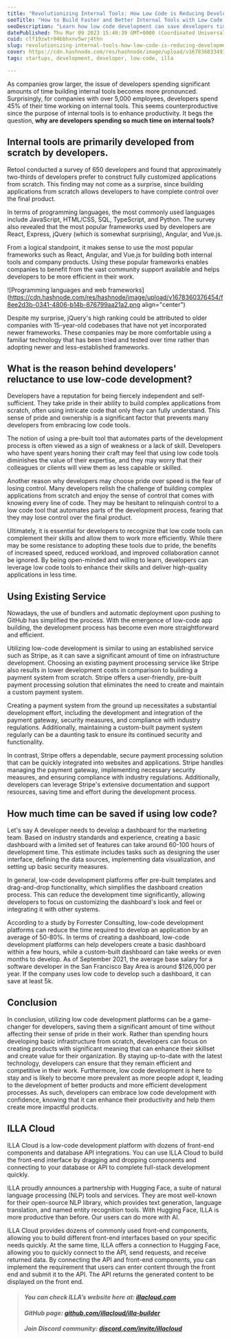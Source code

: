 ```yaml
---
title: "Revolutionizing Internal Tools: How Low Code is Reducing Development Time for Developers"
seoTitle: "How to Build Faster and Better Internal Tools with Low Code Platforms"
seoDescription: "Learn how low code development can save developers time and boost their productivity without compromising their pride in their work."
datePublished: Thu Mar 09 2023 15:40:39 GMT+0000 (Coordinated Universal Time)
cuid: clf19zwtr04bbhxnv5wrj4thn
slug: revolutionizing-internal-tools-how-low-code-is-reducing-development-time-for-developers
cover: https://cdn.hashnode.com/res/hashnode/image/upload/v1678360334919/ef431f42-4792-4a11-a419-70d0b1c24192.png
tags: startups, development, developer, low-code, illa

---
```


As companies grow larger, the issue of developers spending significant amounts of time building internal tools becomes more pronounced. Surprisingly, for companies with over 5,000 employees, developers spend 45% of their time working on internal tools. This seems counterproductive since the purpose of internal tools is to enhance productivity. It begs the question, **why are developers spending so much time on internal tools?**

## Internal tools are primarily developed from scratch by developers.

Retool conducted a survey of 650 developers and found that approximately two-thirds of developers prefer to construct fully customized applications from scratch. This finding may not come as a surprise, since building applications from scratch allows developers to have complete control over the final product.

In terms of programming languages, the most commonly used languages include JavaScript, HTML/CSS, SQL, TypeScript, and Python. The survey also revealed that the most popular frameworks used by developers are React, Express, jQuery (which is somewhat surprising), Angular, and Vue.js.

From a logical standpoint, it makes sense to use the most popular frameworks such as React, Angular, and Vue.js for building both internal tools and company products. Using these popular frameworks enables companies to benefit from the vast community support available and helps developers to be more efficient in their work.

![Programming languages and web frameworks](https://cdn.hashnode.com/res/hashnode/image/upload/v1678360376454/f8ee2d3b-0341-4806-b14b-876799aa21a2.png align="center")

Despite my surprise, jQuery's high ranking could be attributed to older companies with 15-year-old codebases that have not yet incorporated newer frameworks. These companies may be more comfortable using a familiar technology that has been tried and tested over time rather than adopting newer and less-established frameworks.

## What is the reason behind developers' reluctance to use low-code development?

Developers have a reputation for being fiercely independent and self-sufficient. They take pride in their ability to build complex applications from scratch, often using intricate code that only they can fully understand. This sense of pride and ownership is a significant factor that prevents many developers from embracing low code tools.

The notion of using a pre-built tool that automates parts of the development process is often viewed as a sign of weakness or a lack of skill. Developers who have spent years honing their craft may feel that using low code tools diminishes the value of their expertise, and they may worry that their colleagues or clients will view them as less capable or skilled.

Another reason why developers may choose pride over speed is the fear of losing control. Many developers relish the challenge of building complex applications from scratch and enjoy the sense of control that comes with knowing every line of code. They may be hesitant to relinquish control to a low code tool that automates parts of the development process, fearing that they may lose control over the final product.

Ultimately, it is essential for developers to recognize that low code tools can complement their skills and allow them to work more efficiently. While there may be some resistance to adopting these tools due to pride, the benefits of increased speed, reduced workload, and improved collaboration cannot be ignored. By being open-minded and willing to learn, developers can leverage low code tools to enhance their skills and deliver high-quality applications in less time.

## Using Existing Service

Nowadays, the use of bundlers and automatic deployment upon pushing to GitHub has simplified the process. With the emergence of low-code app building, the development process has become even more straightforward and efficient.

Utilizing low-code development is similar to using an established service such as Stripe, as it can save a significant amount of time on infrastructure development. Choosing an existing payment processing service like Stripe also results in lower development costs in comparison to building a payment system from scratch. Stripe offers a user-friendly, pre-built payment processing solution that eliminates the need to create and maintain a custom payment system.

Creating a payment system from the ground up necessitates a substantial development effort, including the development and integration of the payment gateway, security measures, and compliance with industry regulations. Additionally, maintaining a custom-built payment system regularly can be a daunting task to ensure its continued security and functionality.

In contrast, Stripe offers a dependable, secure payment processing solution that can be quickly integrated into websites and applications. Stripe handles managing the payment gateway, implementing necessary security measures, and ensuring compliance with industry regulations. Additionally, developers can leverage Stripe's extensive documentation and support resources, saving time and effort during the development process.

## How much time can be saved if using low code?

Let's say A developer needs to develop a dashboard for the marketing team. Based on industry standards and experience, creating a basic dashboard with a limited set of features can take around 60-100 hours of development time. This estimate includes tasks such as designing the user interface, defining the data sources, implementing data visualization, and setting up basic security measures.

In general, low-code development platforms offer pre-built templates and drag-and-drop functionality, which simplifies the dashboard creation process. This can reduce the development time significantly, allowing developers to focus on customizing the dashboard's look and feel or integrating it with other systems.

According to a study by Forrester Consulting, low-code development platforms can reduce the time required to develop an application by an average of 50-80%. In terms of creating a dashboard, low-code development platforms can help developers create a basic dashboard within a few hours, while a custom-built dashboard can take weeks or even months to develop. As of September 2021, the average base salary for a software developer in the San Francisco Bay Area is around $126,000 per year. If the company uses low code to develop such a dashboard, it can save at least 5k.

## Conclusion

In conclusion, utilizing low code development platforms can be a game-changer for developers, saving them a significant amount of time without affecting their sense of pride in their work. Rather than spending hours developing basic infrastructure from scratch, developers can focus on creating products with significant meaning that can enhance their skillset and create value for their organization. By staying up-to-date with the latest technology, developers can ensure that they remain efficient and competitive in their work. Furthermore, low code development is here to stay and is likely to become more prevalent as more people adopt it, leading to the development of better products and more efficient development processes. As such, developers can embrace low code development with confidence, knowing that it can enhance their productivity and help them create more impactful products.

## **ILLA Cloud**

ILLA Cloud is a low-code development platform with dozens of front-end components and database API integrations. You can use ILLA Cloud to build the front-end interface by dragging and dropping components and connecting to your database or API to complete full-stack development quickly.

ILLA proudly announces a partnership with Hugging Face, a suite of natural language processing (NLP) tools and services. They are most well-known for their open-source NLP library, which provides text generation, language translation, and named entity recognition tools. With Hugging Face, ILLA is more productive than before. Our users can do more with AI.

ILLA Cloud provides dozens of commonly used front-end components, allowing you to build different front-end interfaces based on your specific needs quickly. At the same time, ILLA offers a connection to Hugging Face, allowing you to quickly connect to the API, send requests, and receive returned data. By connecting the API and front-end components, you can implement the requirement that users can enter content through the front end and submit it to the API. The API returns the generated content to be displayed on the front end.

> #### ***You can check ILLA’s website here at:*** [***illacloud.com***](http://illacloud.com)
> 
> #### *GitHub page:* [***github.com/illacloud/illa-builder***](http://github.com/illacloud/illa-builder)
> 
> #### *Join Discord community:* [***discord.com/invite/illacloud***](http://discord.com/invite/illacloud)